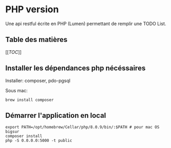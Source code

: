 # PHP version

Une api restful écrite en PHP (Lumen) permettant de remplir une TODO List.

## Table des matières

[[_TOC_]]

## Installer les dépendances php nécéssaires

Installer: composer, pdo-pgsql

Sous mac:

```shell
brew install composer
```

## Démarrer l'application en local

```shell
export PATH=/opt/homebrew/Cellar/php/8.0.9/bin/:$PATH # pour mac OS bigsur
composer install
php -S 0.0.0.0:5000 -t public
```
